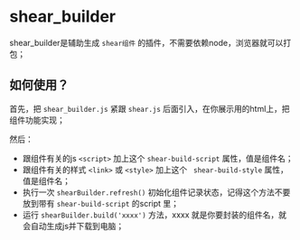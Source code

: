 # shear_builder

shear_builder是辅助生成 `shear组件` 的插件，不需要依赖node，浏览器就可以打包；

## 如何使用？

首先，把 `shear_builder.js` 紧跟 `shear.js` 后面引入，在你展示用的html上，把组件功能实现；

然后：

* 跟组件有关的js `<script>` 加上这个 `shear-build-script` 属性，值是组件名；
* 跟组件有关的样式 `<link>` 或 `<style>` 加上这个 ` shear-build-style` 属性，值是组件名；
* 执行一次 `shearBuilder.refresh()` 初始化组件记录状态，记得这个方法不要放到带有 `shear-build-script` 的script 里；
* 运行 `shearBuilder.build('xxxx')` 方法，xxxx 就是你要封装的组件名，就会自动生成js并下载到电脑；